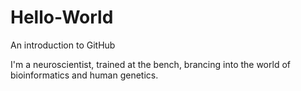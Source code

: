 # Hello-World
An introduction to GitHub

I'm a neuroscientist, trained at the bench, brancing into the world of bioinformatics and human genetics.
